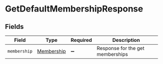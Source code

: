 # GetDefaultMembershipResponse


## Fields

| Field                                           | Type                                            | Required                                        | Description                                     |
| ----------------------------------------------- | ----------------------------------------------- | ----------------------------------------------- | ----------------------------------------------- |
| `membership`                                    | [Membership](../../models/shared/Membership.md) | :heavy_minus_sign:                              | Response for the get memberships                |